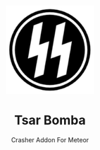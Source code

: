 <p align="center">
    <img style="height: 200px" src="src/main/resources/assets/reich/icon.png" />
</p>

<h1 align="center">Tsar Bomba</h1>
<p align="center">Crasher Addon For Meteor</p>
